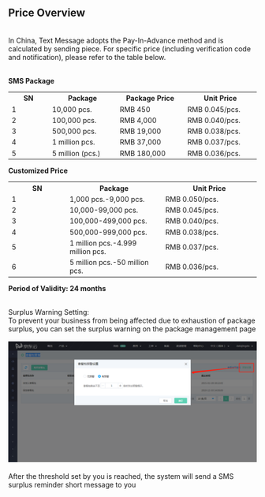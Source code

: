 ## Price Overview<br>
<br>
In China, Text Message adopts the Pay-In-Advance method and is calculated by sending piece. For specific price (including verification code and notification), please refer to the table below.<br><br>

**SMS Package**<br>
<table>
     <tr align="center">
        <th width="200">SN</th>
        <th width="300">Package</th>
        <th width="300">Package Price</th>
        <th width="300">Unit Price</th>
     </tr>
      <tr>
         <td>1</td>
         <td>10,000 pcs.</td>
         <td>RMB 450</td>
         <td>RMB 0.045/pcs.</td>
      </tr>
      <tr>
         <td>2</td>
         <td>100,000 pcs.</td>
         <td>RMB 4,000</td>
         <td>RMB 0.040/pcs.</td>
      </tr>
      <tr>
         <td>3</td>
         <td>500,000 pcs.</td>
         <td>RMB 19,000</td>
         <td>RMB 0.038/pcs.</td>
      </tr>
      <tr>
         <td>4</td>
         <td>1 million pcs.</td>
         <td>RMB 37,000</td>
         <td>RMB 0.037/pcs.</td>
      </tr>
      <tr>
         <td>5</td>
         <td>5 million (pcs.)</td>
         <td>RMB 180,000</td>
         <td>RMB 0.036/pcs.</td>
      </tr>
</table>

**Customized Price**<br>
<table>
     <tr align="center">
        <th width="200">SN</th>
        <th width="300">Package</th>
        <th width="300">Unit Price</th>
     </tr>
      <tr>
         <td>1</td>
         <td>1,000 pcs.-9,000 pcs.</td>
         <td>RMB 0.050/pcs.</td>
      </tr>
      <tr>
         <td>2</td>
         <td>10,000-99,000 pcs.</td>
         <td>RMB 0.045/pcs.</td>
      </tr>
      <tr>
         <td>3</td>
         <td>100,000-499,000 pcs.</td>
         <td>RMB 0.040/pcs.</td>
      </tr>
      <tr>
         <td>4</td>
         <td>500,000-999,000 pcs.</td>
         <td>RMB 0.038/pcs.</td>
      </tr>
      <tr>
         <td>5</td>
         <td>1 million pcs.-4.999 million pcs.</td>
         <td>RMB 0.037/pcs.</td>
      </tr>
      <tr>
         <td>6</td>
         <td>5 million pcs.-50 million pcs.</td>
         <td>RMB 0.036/pcs.</td>
      </tr>
</table>

**Period of Validity: 24 months**<br><br>

Surplus Warning Setting:<br>
To prevent your business from being affected due to exhaustion of package surplus, you can set the surplus warning on the package management page<br><br>
![预警设置](../../../../image/Text-Message/dx-001.png)<br><br>
After the threshold set by you is reached, the system will send a SMS surplus reminder short message to you
